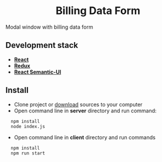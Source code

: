 <h1 align="center">Billing Data Form</h1>
<p>Modal window with billing data form</p>

## Development stack
* **[React](https://www.npmjs.com/package/react)** 
* **[Redux](https://www.npmjs.com/package/redux)**
* **[React Semantic-UI](https://react.semantic-ui.com)**


## Install

- Clone project or [download](https://github.com/Rustvk/Billing-Data-Modal/archive/master.zip) sources to your computer
- Open command line in **server** directory and run command:
```
  npm install
  node index.js
```
- Open command line in **client** directory and run commands
```
  npm install
  npm run start
```
